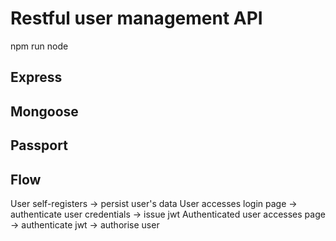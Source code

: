 # Restful user management API

npm run node

## Express

## Mongoose

## Passport

## Flow

User self-registers -> persist user's data
User accesses login page -> authenticate user credentials -> issue jwt
Authenticated user accesses page -> authenticate jwt -> authorise user
